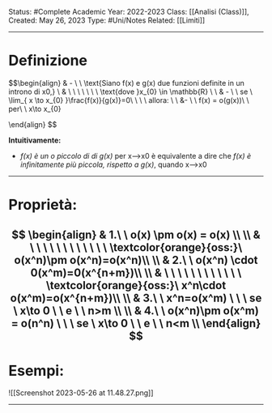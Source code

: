 Status: #Complete
Academic Year: 2022-2023
Class: [[Analisi (Class)]], 
Created: May 26, 2023
Type: #Uni/Notes
Related: [[Limiti]]

---
# Definizione

$$\begin{align}
& - \ \ \text{Siano f(x) e g(x) due funzioni definite in un introno di x0,} \\ 
& \ \ \ \ \ \  \ \text{dove }x_{0} \in \mathbb{R} \\ \\
& - \ \ se \ \lim_{ x \to x_{0} }\frac{f(x)}{g(x)}=0\ \ \ \ allora: \\ \\
&- \ \ f(x) = o(g(x))\ \ per\ \ x\to x_{0}
  
\end{align} $$

**Intuitivamente:**
- *f(x) è un o piccolo di di g(x)*  per x-->x0 è equivalente a dire che *f(x) è infinitamente più piccola, rispetto a g(x)*, quando x-->x0


---
# Proprietà:
$$
\begin{align} 
& 1.\ \ o(x) \pm o(x) = o(x)  \\   \\
& \ \ \ \ \ \ \ \ \ \ \ \ \textcolor{orange}{oss:}\ o(x^n)\pm o(x^n)=o(x^n)\\ \\ 
& 2.\ \ o(x^n) \cdot 0(x^m)=0(x^{n+m})\\ \\
& \ \ \ \ \ \ \ \ \ \ \ \ \textcolor{orange}{oss:}\ x^n\cdot o(x^m)=o(x^{n+m})\\ \\ 
& 3.\ \ x^n=o(x^m) \ \ \ se \ x\to 0 \ \ e \ \ n>m  \\ \\
& 4.\ \ o(x^n)\pm o(x^m) = o(n^n) \ \ \ se \ x\to 0 \ \ e \ \ n<m  \\
\end{align}
$$
---
# Esempi:
![[Screenshot 2023-05-26 at 11.48.27.png]]

---